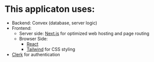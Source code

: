 # This applicaton uses:


- Backend: Convex (database, server logic)
- Frontend:
  - Server side: [Next.js](https://nextjs.org/) for optimized web hosting and page routing
  - Browser Side: 
    - [React](https://react.dev/) 
    - [Tailwind](https://tailwindcss.com/) for CSS styling
- [Clerk](https://clerk.com/) for authentication


